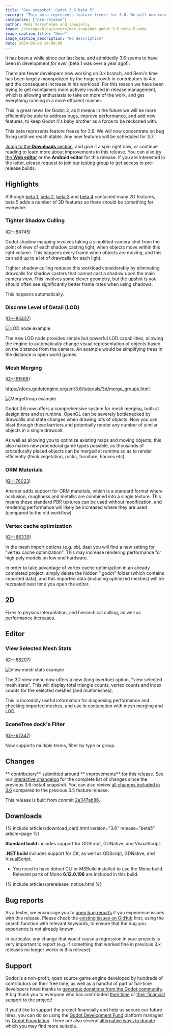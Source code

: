```yaml
---
title: "Dev snapshot: Godot 3.6 beta 5"
excerpt: "This beta represents feature freeze for 3.6. We will now concentrate on bug fixing until we reach stable."
categories: ["pre-release"]
author: Rémi Verschelde and lawnjelly
image: /storage/blog/covers/dev-snapshot-godot-3-6-beta-5.webp
image_caption_title: "None"
image_caption_description: "No description"
date: 2024-05-08 14:00:00
---
```


It has been a while since our last beta, and admittedly 3.6 seems to have been in development *for ever* (beta 1 was over a year ago!).

There are fewer developers now working on 3.x branch, and Remi's time has been largely monopolized by the huge growth in contributors to 4.x, and the consequent increase in his workload. For this reason we have been trying to get maintainers more actively involved in release management, which is allowing enthusiasts to take on more of the work, and get everything running in a more efficient manner.

This is great news for Godot 3, as it means in the future we will be more efficiently be able to address bugs, improve performance, and add new features, to keep Godot 4's baby brother as a force to be reckoned with.

This beta represents feature freeze for 3.6. We will now concentrate on bug fixing until we reach stable. Any new features will be scheduled for 3.7.

[Jump to the **Downloads** section](#downloads), and give it a spin right now, or continue reading to learn more about improvements in this release. You can also [try the **Web editor**](https://editor.godotengine.org/releases/3.6.beta5/) or the **Android editor** for this release. If you are interested in the latter, please request to join [our testing group](https://groups.google.com/g/godot-testers) to get access to pre-release builds.


## Highlights

Although [beta 1](https://godotengine.org/article/dev-snapshot-godot-3-6-beta-1/), [beta 2](https://godotengine.org/article/dev-snapshot-godot-3-6-beta-2/), [beta 3](https://godotengine.org/article/dev-snapshot-godot-3-6-beta-3/) and [beta 4](https://godotengine.org/article/dev-snapshot-godot-3-6-beta-4/) contained many 2D features, beta 5 adds a number of 3D features so there should be something for everyone:

### Tighter Shadow Culling
([GH-84745](https://github.com/godotengine/godot/pull/84745))

Godot shadow mapping involves taking a simplified camera shot from the point of view of each shadow casting light, when objects move within this light volume. This happens every frame when objects are moving, and this can add up to a lot of drawcalls for each light.

Tighter shadow culling reduces this workload considerably by eliminating drawcalls for shadow casters that cannot cast a shadow upon the main camera view. This involves some clever geometry, but the upshot is you should often see significantly better frame rates when using shadows.

This happens automatically.

### Discrete Level of Detail (LOD)
([GH-85437](https://github.com/godotengine/godot/pull/85437))

![LOD node example](/storage/blog/godot-3.6/lod_node_scene.webp)

The new LOD node provides simple but powerful LOD capabilities, allowing the engine to automatically change visual representation of objects based on the distance from the camera. An example would be simplifying trees in the distance in open world games.

### Mesh Merging
([GH-61568](https://github.com/godotengine/godot/pull/61568))

https://docs.godotengine.org/en/3.6/tutorials/3d/merge_groups.html

![MergeGroup example](/storage/blog/godot-3.6/merge_group_house.webp)

Godot 3.6 now offers a comprehensive system for mesh merging, both at design time and at runtime. OpenGL can be severely bottlenecked by drawcalls and state changes when drawing lots of objects. Now you can blast through these barriers and potentially render any number of similar objects in a single drawcall.

As well as allowing you to optimize existing maps and moving objects, this also makes new procedural game types possible, as thousands of procedurally placed objects can be merged at runtime so as to render efficiently (think vegetation, rocks, furniture, houses etc).

### ORM Materials
([GH-76023](https://github.com/godotengine/godot/pull/76023))

Ansraer adds support for ORM materials, which is a standard format where occlusion, roughness and metallic are combined into a single texture. This means these standard PBR textures can be used without modification, and rendering performance will likely be increased where they are used (compared to the old workflow).

### Vertex cache optimization
([GH-86339](https://github.com/godotengine/godot/pull/86339))

In the mesh import options (e.g. obj, dae) you will find a new setting for "vertex cache optimization". This may increase rendering performance for high poly models on low end hardware.

In order to take advantage of vertex cache optimization in an already completed project, simply delete the hidden ".godot" folder (which contains imported data), and this imported data (including optimized meshes) will be recreated next time you open the editor.

## 2D
Fixes to physics interpolation, and hierarchical culling, as well as performance increases.

## Editor

### View Selected Mesh Stats
([GH-88207](https://github.com/godotengine/godot/pull/88207))

![View mesh stats example](/storage/blog/godot-3.6/view_mesh_stats.webp)

The 3D view menu now offers a new (long overdue) option, "view selected mesh stats". This will display total triangle counts, vertex counts and index counts for the selected meshes (and multimeshes).

This is incredibly useful information for diagnosing performance and checking imported meshes, and use in conjunction with mesh merging and LOD.

### SceneTree dock's Filter
([GH-67347](https://github.com/godotengine/godot/pull/67347))

Now supports multiple terms, filter by type or group.

## Changes

** contributors** submitted around ** improvements** for this release. See our [interactive changelog](https://godotengine.github.io/godot-interactive-changelog/#3.6-beta5) for the complete list of changes since the previous 3.6-beta4 snapshot. You can also review [all changes included in 3.6](https://godotengine.github.io/godot-interactive-changelog/#3.6) compared to the previous 3.5 feature release.

This release is built from commit [2a347ab86](https://github.com/godotengine/godot/commit/2a347ab8671e51ee02299d333a9d37f7784c3e28).

## Downloads

{% include articles/download_card.html version="3.6" release="beta5" article=page %}

**Standard build** includes support for GDScript, GDNative, and VisualScript.

**.NET build** includes support for C#, as well as GDScript, GDNative, and VisualScript.
- You need to have dotnet CLI or MSBuild installed to use the Mono build. Relevant parts of Mono **6.12.0.198** are included in this build.

{% include articles/prerelease_notice.html %}

## Bug reports

As a tester, we encourage you to [open bug reports](https://github.com/godotengine/godot/issues) if you experience issues with this release. Please check the [existing issues on GitHub](https://github.com/godotengine/godot/issues) first, using the search function with relevant keywords, to ensure that the bug you experience is not already known.

In particular, any change that would cause a regression in your projects is very important to report (e.g. if something that worked fine in previous 3.x releases no longer works in this release).

## Support

Godot is a non-profit, open source game engine developed by hundreds of contributors on their free time, as well as a handful of part or full-time developers hired thanks to [generous donations from the Godot community](https://fund.godotengine.org/). A big thank you to everyone who has contributed [their time](https://github.com/godotengine/godot/blob/master/AUTHORS.md) or [their financial support](https://github.com/godotengine/godot/blob/master/DONORS.md) to the project!

If you'd like to support the project financially and help us secure our future hires, you can do so using the [Godot Development Fund](https://fund.godotengine.org/) platform managed by [Godot Foundation](https://godot.foundation/). There are also several [alternative ways to donate](/donate) which you may find more suitable.
